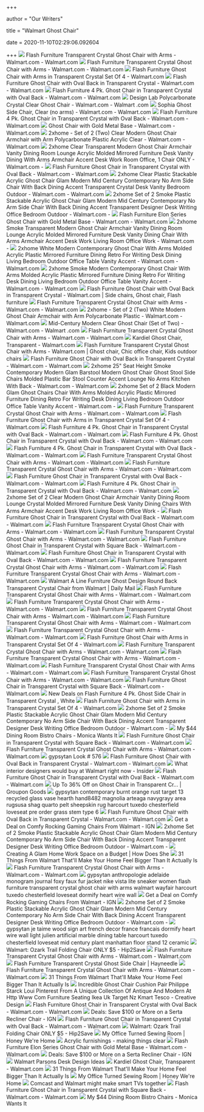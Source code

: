 +++
        
author = "Our Writers"
        
title = "Walmart Ghost Chair"
        
date = 2020-11-10T02:29:06.092604
        
+++
[ ![](https://i5.walmartimages.com/asr/3f2a14ad-cc67-454d-9034-94aeed968e9c_1.699596ecb5bbb469ad16b6b34caf68df.jpeg)](https://i5.walmartimages.com/asr/3f2a14ad-cc67-454d-9034-94aeed968e9c_1.699596ecb5bbb469ad16b6b34caf68df.jpeg) Flash Furniture Transparent Crystal Ghost Chair with Arms - Walmart.com -  Walmart.com
[ ![](https://i5.walmartimages.com/asr/3fd54874-deb7-4d8b-9311-a74d5bf680dd.0ae2bf9ca15b769bdae104f7fc9dff35.jpeg)](https://i5.walmartimages.com/asr/3fd54874-deb7-4d8b-9311-a74d5bf680dd.0ae2bf9ca15b769bdae104f7fc9dff35.jpeg) Flash Furniture Transparent Crystal Ghost Chair with Arms - Walmart.com -  Walmart.com
[ ![](https://i5.walmartimages.com/asr/d3a2c77a-260a-4952-89de-426be6b72dba_1.5124b61592a191952f32e86b1d7b16c3.jpeg?odnWidth=450&odnHeight=450&odnBg=ffffff)](https://i5.walmartimages.com/asr/d3a2c77a-260a-4952-89de-426be6b72dba_1.5124b61592a191952f32e86b1d7b16c3.jpeg?odnWidth=450&odnHeight=450&odnBg=ffffff) Flash Furniture Ghost Chair with Arms in Transparent Crystal Set Of 4 -  Walmart.com
[ ![](https://i5.walmartimages.com/asr/8727aa35-19de-4b23-bce3-42134ff8e065_1.106aba69c8186e2911032a93899a553d.jpeg?odnWidth=612&odnHeight=612&odnBg=ffffff)](https://i5.walmartimages.com/asr/8727aa35-19de-4b23-bce3-42134ff8e065_1.106aba69c8186e2911032a93899a553d.jpeg?odnWidth=612&odnHeight=612&odnBg=ffffff) Flash Furniture Ghost Chair with Oval Back in Transparent Crystal - Walmart.com  - Walmart.com
[ ![](https://i5.walmartimages.com/asr/acc83eb7-65d0-4d85-9408-b37e4703cf09.28e55d989a4de963355ccdd90826607f.jpeg?odnWidth=612&odnHeight=612&odnBg=ffffff)](https://i5.walmartimages.com/asr/acc83eb7-65d0-4d85-9408-b37e4703cf09.28e55d989a4de963355ccdd90826607f.jpeg?odnWidth=612&odnHeight=612&odnBg=ffffff) Flash Furniture 4 Pk. Ghost Chair in Transparent Crystal with Oval Back -  Walmart.com - Walmart.com
[ ![](https://i5.walmartimages.com/asr/a4bcbb2c-02a2-4937-85ce-09bb7303bd0d_1.4c0408bfda3c68de0f031237d3542ce1.jpeg?odnWidth=612&odnHeight=612&odnBg=ffffff)](https://i5.walmartimages.com/asr/a4bcbb2c-02a2-4937-85ce-09bb7303bd0d_1.4c0408bfda3c68de0f031237d3542ce1.jpeg?odnWidth=612&odnHeight=612&odnBg=ffffff) Design Lab Polycarbonate Crystal Clear Ghost Chair - Walmart.com - Walmart .com
[ ![](https://i5.walmartimages.com/asr/25b90fe9-e100-4489-9fc2-5317b8d41cd2_1.242624d104af98a1d0472baa0ec7b9ad.jpeg?odnWidth=612&odnHeight=612&odnBg=ffffff)](https://i5.walmartimages.com/asr/25b90fe9-e100-4489-9fc2-5317b8d41cd2_1.242624d104af98a1d0472baa0ec7b9ad.jpeg?odnWidth=612&odnHeight=612&odnBg=ffffff) Sophia Ghost Side Chair, Clear (no arms) - Walmart.com - Walmart.com
[ ![](https://i5-richmedia.walmartimages.com/asr-rm/95ca549e-f9f6-4924-994b-0bd087dfa7bc_360_cora_4.jpg)](https://i5-richmedia.walmartimages.com/asr-rm/95ca549e-f9f6-4924-994b-0bd087dfa7bc_360_cora_4.jpg) Flash Furniture 4 Pk. Ghost Chair in Transparent Crystal with Oval Back -  Walmart.com - Walmart.com
[ ![](https://i5.walmartimages.com/asr/9daa3dfb-cdc1-4d10-94b3-03400b8637bf_1.565172662bf9cedd8a2d3ce71afa8a2a.jpeg?odnWidth=612&odnHeight=612&odnBg=ffffff)](https://i5.walmartimages.com/asr/9daa3dfb-cdc1-4d10-94b3-03400b8637bf_1.565172662bf9cedd8a2d3ce71afa8a2a.jpeg?odnWidth=612&odnHeight=612&odnBg=ffffff) Ghost Chair with Gold Metal Base - Walmart.com - Walmart.com
[ ![](https://i5.walmartimages.com/asr/963902f9-dbed-4f11-8bf3-cdff6ead6a8e_1.18b357fc53edcc226b89ad18098eab0c.jpeg)](https://i5.walmartimages.com/asr/963902f9-dbed-4f11-8bf3-cdff6ead6a8e_1.18b357fc53edcc226b89ad18098eab0c.jpeg) 2xhome - Set of 2 (Two) Clear Modern Ghost Chair Armchair with Arm  Polycarbonate Plastic Acrylic Clear - Walmart.com - Walmart.com
[ ![](https://i5.walmartimages.com/asr/acabc496-d2f0-4e78-87d5-fc226b97a736_1.193e887dc8371d4df4b532c1fca58cb7.jpeg?odnWidth=612&odnHeight=612&odnBg=ffffff)](https://i5.walmartimages.com/asr/acabc496-d2f0-4e78-87d5-fc226b97a736_1.193e887dc8371d4df4b532c1fca58cb7.jpeg?odnWidth=612&odnHeight=612&odnBg=ffffff) 2xhome Clear Transparent Modern Ghost Chair Armchair Vanity Dining Room  Lounge Acrylic Molded Mirrored Furniture Desk Vanity Dining With Arms  Armchair Accent Desk Work Room Office, 1 Chair ONLY - Walmart.com -
[ ![](https://i5.walmartimages.com/asr/e7604921-ce9f-4afd-bf8f-8712a1046e8d_1.3308c4b52f368df0b180100a55e024cf.jpeg)](https://i5.walmartimages.com/asr/e7604921-ce9f-4afd-bf8f-8712a1046e8d_1.3308c4b52f368df0b180100a55e024cf.jpeg) Flash Furniture Ghost Chair in Transparent Crystal with Oval Back - Walmart.com  - Walmart.com
[ ![](https://i5.walmartimages.com/asr/fd4d1b5e-1fe2-43ce-8eb0-9ed2f956d1c3_1.793c7eb3e98561f693c56e054846ef5e.jpeg?odnWidth=612&odnHeight=612&odnBg=ffffff)](https://i5.walmartimages.com/asr/fd4d1b5e-1fe2-43ce-8eb0-9ed2f956d1c3_1.793c7eb3e98561f693c56e054846ef5e.jpeg?odnWidth=612&odnHeight=612&odnBg=ffffff) 2xhome Clear Plastic Stackable Acrylic Ghost Chair Glam Modern Mid Century  Contemporary No Arm Side Chair With Back Dining Accent Transparent Crystal  Desk Vanity Bedroom Outdoor - Walmart.com - Walmart.com
[ ![](https://i5.walmartimages.com/asr/87370c7a-924a-4ce1-af98-efa0ded21c80.f2d85c5959510de120808bb6a247eb2a.png?odnWidth=612&odnHeight=612&odnBg=ffffff)](https://i5.walmartimages.com/asr/87370c7a-924a-4ce1-af98-efa0ded21c80.f2d85c5959510de120808bb6a247eb2a.png?odnWidth=612&odnHeight=612&odnBg=ffffff) 2xhome Set of 2 Smoke Plastic Stackable Acrylic Ghost Chair Glam Modern Mid  Century Contemporary No Arm Side Chair With Back Dining Accent Transparent  Designer Desk Writing Office Bedroom Outdoor - Walmart.com -
[ ![](https://i5.walmartimages.com/asr/bb49648b-2643-4f1a-a580-ec285351e57e.65e15adf76e62d2c98afd1740b8b1f8a.jpeg)](https://i5.walmartimages.com/asr/bb49648b-2643-4f1a-a580-ec285351e57e.65e15adf76e62d2c98afd1740b8b1f8a.jpeg) Flash Furniture Elon Series Ghost Chair with Gold Metal Base - Walmart.com  - Walmart.com
[ ![](https://i5.walmartimages.com/asr/7b239557-d967-4130-84b3-899948456131.3b65dee13b2c30b63d849880a8f05539.png?odnWidth=612&odnHeight=612&odnBg=ffffff)](https://i5.walmartimages.com/asr/7b239557-d967-4130-84b3-899948456131.3b65dee13b2c30b63d849880a8f05539.png?odnWidth=612&odnHeight=612&odnBg=ffffff) 2xhome Smoke Transparent Modern Ghost Chair Armchair Vanity Dining Room  Lounge Acrylic Molded Mirrored Furniture Desk Vanity Dining Chair With Arms  Armchair Accent Desk Work Living Room Office Work - Walmart.com -
[ ![](https://i5.walmartimages.com/asr/906ca537-957f-424c-9b6d-4d4730ba8399_1.42f5270607f4d7093287f9ce4a814a10.jpeg?odnWidth=612&odnHeight=612&odnBg=ffffff)](https://i5.walmartimages.com/asr/906ca537-957f-424c-9b6d-4d4730ba8399_1.42f5270607f4d7093287f9ce4a814a10.jpeg?odnWidth=612&odnHeight=612&odnBg=ffffff) 2xhome White Modern Contemporary Ghost Chair With Arms Molded Acrylic  Plastic Mirrored Furniture Dining Retro For Writing Desk Dining Living  Bedroom Outdoor Office Table Vanity Accent - Walmart.com - Walmart.com
[ ![](https://i5.walmartimages.com/asr/d5344237-4d81-4f6f-8289-1a09ee1b7ef0_1.eabbfc798178cfa9ba748cc46e1856ad.jpeg?odnWidth=612&odnHeight=612&odnBg=ffffff)](https://i5.walmartimages.com/asr/d5344237-4d81-4f6f-8289-1a09ee1b7ef0_1.eabbfc798178cfa9ba748cc46e1856ad.jpeg?odnWidth=612&odnHeight=612&odnBg=ffffff) 2xhome Smoke Modern Contemporary Ghost Chair With Arms Molded Acrylic  Plastic Mirrored Furniture Dining Retro For Writing Desk Dining Living  Bedroom Outdoor Office Table Vanity Accent - Walmart.com - Walmart.com
[ ![](https://i.pinimg.com/originals/8c/9d/94/8c9d9415c2749bb6692e020e7b1867db.jpg)](https://i.pinimg.com/originals/8c/9d/94/8c9d9415c2749bb6692e020e7b1867db.jpg) Flash Furniture Ghost Chair with Oval Back in Transparent Crystal - Walmart.com  | Side chairs, Ghost chair, Flash furniture
[ ![](https://i5.walmartimages.com/asr/f5afe844-3b3e-44fd-b1a5-357a8608cc56_1.52d0502b31822c47f035b8759732f619.jpeg)](https://i5.walmartimages.com/asr/f5afe844-3b3e-44fd-b1a5-357a8608cc56_1.52d0502b31822c47f035b8759732f619.jpeg) Flash Furniture Transparent Crystal Ghost Chair with Arms - Walmart.com -  Walmart.com
[ ![](https://i5.walmartimages.com/asr/36cb1a7f-b952-41b7-b082-f414d42e7157_1.df762cf5e3ed30f0339d25a1727e51c2.jpeg?odnWidth=612&odnHeight=612&odnBg=ffffff)](https://i5.walmartimages.com/asr/36cb1a7f-b952-41b7-b082-f414d42e7157_1.df762cf5e3ed30f0339d25a1727e51c2.jpeg?odnWidth=612&odnHeight=612&odnBg=ffffff) 2xhome - Set of 2 (Two) White Modern Ghost Chair Armchair with Arm  Polycarbonate Plastic - Walmart.com - Walmart.com
[ ![](https://i5.walmartimages.com/asr/06547fbb-1132-41e4-90d4-020552e3317c_1.e490f00886b8395a27681471468970b2.jpeg?odnWidth=612&odnHeight=612&odnBg=ffffff)](https://i5.walmartimages.com/asr/06547fbb-1132-41e4-90d4-020552e3317c_1.e490f00886b8395a27681471468970b2.jpeg?odnWidth=612&odnHeight=612&odnBg=ffffff) Mid-Century Modern Clear Ghost Chair (Set of Two) - Walmart.com - Walmart .com
[ ![](https://i5.walmartimages.com/asr/d700fa1f-dcff-4775-83d6-07a54563a474_1.8b803ddcfe44d3475c2af15c0e5f833c.jpeg)](https://i5.walmartimages.com/asr/d700fa1f-dcff-4775-83d6-07a54563a474_1.8b803ddcfe44d3475c2af15c0e5f833c.jpeg) Flash Furniture Transparent Crystal Ghost Chair with Arms - Walmart.com -  Walmart.com
[ ![](https://i5.walmartimages.com/asr/6245abdc-5b5d-4bf9-b569-7feb168aad01_1.6c722337b6825e930e347b3afd4b3cf2.jpeg?odnWidth=450&odnHeight=450&odnBg=ffffff)](https://i5.walmartimages.com/asr/6245abdc-5b5d-4bf9-b569-7feb168aad01_1.6c722337b6825e930e347b3afd4b3cf2.jpeg?odnWidth=450&odnHeight=450&odnBg=ffffff) Kardiel Ghost Chair, Transparent - Walmart.com
[ ![](https://i.pinimg.com/originals/99/40/e6/9940e64bcda06d04078c7f8815a817a1.jpg)](https://i.pinimg.com/originals/99/40/e6/9940e64bcda06d04078c7f8815a817a1.jpg) Flash Furniture Transparent Crystal Ghost Chair with Arms - Walmart.com | Ghost  chair, Chic office chair, Kids outdoor chairs
[ ![](https://i5.walmartimages.com/asr/e0bd689a-7182-4fcf-bc09-15b9a19bf00b_1.90371904e9b669a41a325c1640952f79.jpeg)](https://i5.walmartimages.com/asr/e0bd689a-7182-4fcf-bc09-15b9a19bf00b_1.90371904e9b669a41a325c1640952f79.jpeg) Flash Furniture Ghost Chair with Oval Back in Transparent Crystal - Walmart.com  - Walmart.com
[ ![](https://i5.walmartimages.com/asr/ae0dd335-d3f5-4412-bccf-169eff45beac_1.5f365e8172f987d8d7b453f3175b17b0.jpeg?odnWidth=612&odnHeight=612&odnBg=ffffff)](https://i5.walmartimages.com/asr/ae0dd335-d3f5-4412-bccf-169eff45beac_1.5f365e8172f987d8d7b453f3175b17b0.jpeg?odnWidth=612&odnHeight=612&odnBg=ffffff) 2xhome 25" Seat Height Smoke Contemporary Modern Glam Barstool Modern Ghost  Chair Ghost Stool Side Chairs Molded Plastic Bar Stool Counter Accent  Lounge No Arms Kitchen With Back - Walmart.com - Walmart.com
[ ![](https://i5.walmartimages.com/asr/ce559472-983f-4a2f-8398-b45d38fd8e34_1.9197e077498a5821ca7ee2a6e970b705.jpeg?odnWidth=612&odnHeight=612&odnBg=ffffff)](https://i5.walmartimages.com/asr/ce559472-983f-4a2f-8398-b45d38fd8e34_1.9197e077498a5821ca7ee2a6e970b705.jpeg?odnWidth=612&odnHeight=612&odnBg=ffffff) 2xhome Set of 2 Black Modern Glam Ghost Chairs Chair With Arms Molded  Acrylic Plastic Mirrored Furniture Dining Retro For Writing Desk Dining  Living Bedroom Outdoor Office Table Vanity Accent - Walmart.com -
[ ![](https://i5-richmedia.walmartimages.com/asr-rm/d2d31f3e-0407-4e2f-a0ba-f9fdafcc674b_360_cora_7.jpg)](https://i5-richmedia.walmartimages.com/asr-rm/d2d31f3e-0407-4e2f-a0ba-f9fdafcc674b_360_cora_7.jpg) Flash Furniture Transparent Crystal Ghost Chair with Arms - Walmart.com -  Walmart.com
[ ![](https://i5.walmartimages.com/asr/4870ca72-8048-4705-949a-f512b6b1fdcc_1.645c7b64984f5f0fdbf3abfcba8eaffd.jpeg)](https://i5.walmartimages.com/asr/4870ca72-8048-4705-949a-f512b6b1fdcc_1.645c7b64984f5f0fdbf3abfcba8eaffd.jpeg) Flash Furniture Ghost Chair with Arms in Transparent Crystal Set Of 4 -  Walmart.com
[ ![](https://i5-richmedia.walmartimages.com/asr-rm/95ca549e-f9f6-4924-994b-0bd087dfa7bc_360_cora_2.jpg)](https://i5-richmedia.walmartimages.com/asr-rm/95ca549e-f9f6-4924-994b-0bd087dfa7bc_360_cora_2.jpg) Flash Furniture 4 Pk. Ghost Chair in Transparent Crystal with Oval Back -  Walmart.com - Walmart.com
[ ![](https://i5-richmedia.walmartimages.com/asr-rm/95ca549e-f9f6-4924-994b-0bd087dfa7bc_360_cora_9.jpg)](https://i5-richmedia.walmartimages.com/asr-rm/95ca549e-f9f6-4924-994b-0bd087dfa7bc_360_cora_9.jpg) Flash Furniture 4 Pk. Ghost Chair in Transparent Crystal with Oval Back -  Walmart.com - Walmart.com
[ ![](https://i5-richmedia.walmartimages.com/asr-rm/95ca549e-f9f6-4924-994b-0bd087dfa7bc_360_cora_12.jpg)](https://i5-richmedia.walmartimages.com/asr-rm/95ca549e-f9f6-4924-994b-0bd087dfa7bc_360_cora_12.jpg) Flash Furniture 4 Pk. Ghost Chair in Transparent Crystal with Oval Back -  Walmart.com - Walmart.com
[ ![](https://i5-richmedia.walmartimages.com/asr-rm/d2d31f3e-0407-4e2f-a0ba-f9fdafcc674b_360_cora_11.jpg)](https://i5-richmedia.walmartimages.com/asr-rm/d2d31f3e-0407-4e2f-a0ba-f9fdafcc674b_360_cora_11.jpg) Flash Furniture Transparent Crystal Ghost Chair with Arms - Walmart.com -  Walmart.com
[ ![](https://i5.walmartimages.com/dfw/6e29e393-ae5d/k2-_41514515-58ef-4a6c-b6b2-6e9d9fe3bfaf.v1.jpg)](https://i5.walmartimages.com/dfw/6e29e393-ae5d/k2-_41514515-58ef-4a6c-b6b2-6e9d9fe3bfaf.v1.jpg) Flash Furniture Transparent Crystal Ghost Chair with Arms - Walmart.com -  Walmart.com
[ ![](https://i5.walmartimages.com/asr/19f12ca9-03e8-4e2c-850e-eb08f5a48e9a.ced5037ed1336b9f9833dab627dd4905.jpeg)](https://i5.walmartimages.com/asr/19f12ca9-03e8-4e2c-850e-eb08f5a48e9a.ced5037ed1336b9f9833dab627dd4905.jpeg) Flash Furniture Ghost Chair in Transparent Crystal with Oval Back - Walmart.com  - Walmart.com
[ ![](https://i5-richmedia.walmartimages.com/asr-rm/95ca549e-f9f6-4924-994b-0bd087dfa7bc_360_cora_1.jpg)](https://i5-richmedia.walmartimages.com/asr-rm/95ca549e-f9f6-4924-994b-0bd087dfa7bc_360_cora_1.jpg) Flash Furniture 4 Pk. Ghost Chair in Transparent Crystal with Oval Back -  Walmart.com - Walmart.com
[ ![](https://i5.walmartimages.com/asr/18118232-b0ce-4374-ad0b-aa6b6929f25e_1.3da2acf6b9453aa5ed98112e9c515cfe.jpeg?odnWidth=612&odnHeight=612&odnBg=ffffff)](https://i5.walmartimages.com/asr/18118232-b0ce-4374-ad0b-aa6b6929f25e_1.3da2acf6b9453aa5ed98112e9c515cfe.jpeg?odnWidth=612&odnHeight=612&odnBg=ffffff) 2xhome Set of 2 Clear Modern Ghost Chair Armchair Vanity Dining Room Lounge  Crystal Molded Mirrored Furniture Desk Vanity Dining Chairs With Arms  Armchair Accent Desk Work Living Room Office Work -
[ ![](https://i5.walmartimages.com/asr/bc871db5-4436-4c05-9064-f6f4b98cde23.07d2dbf51121adfe660316840e35e12a.jpeg)](https://i5.walmartimages.com/asr/bc871db5-4436-4c05-9064-f6f4b98cde23.07d2dbf51121adfe660316840e35e12a.jpeg) Flash Furniture Ghost Chair in Transparent Crystal with Oval Back - Walmart.com  - Walmart.com
[ ![](https://i5.walmartimages.com/asr/26d0531c-5865-42a5-8ddb-2bf8080a7b55.ec85bf5ea8d35688686138d1af8a9bf2.jpeg)](https://i5.walmartimages.com/asr/26d0531c-5865-42a5-8ddb-2bf8080a7b55.ec85bf5ea8d35688686138d1af8a9bf2.jpeg) Flash Furniture Transparent Crystal Ghost Chair with Arms - Walmart.com -  Walmart.com
[ ![](https://i5.walmartimages.com/dfw/6e29e393-4447/k2-_7e8fd27f-08dc-491f-882f-b68794ecc482.v1.jpg)](https://i5.walmartimages.com/dfw/6e29e393-4447/k2-_7e8fd27f-08dc-491f-882f-b68794ecc482.v1.jpg) Flash Furniture Transparent Crystal Ghost Chair with Arms - Walmart.com -  Walmart.com
[ ![](https://i5.walmartimages.com/asr/3ec9f59b-22c8-40d2-bb67-e39746388768.cc1f19f3a40481207cc018eb648d9355.jpeg)](https://i5.walmartimages.com/asr/3ec9f59b-22c8-40d2-bb67-e39746388768.cc1f19f3a40481207cc018eb648d9355.jpeg) Flash Furniture Ghost Chair in Transparent Crystal with Square Back -  Walmart.com - Walmart.com
[ ![](https://i5.walmartimages.com/asr/39c29fc5-aed3-48f0-959a-2e3a82b0cc56.f81c71fb733d70a71fc57b512356c875.jpeg)](https://i5.walmartimages.com/asr/39c29fc5-aed3-48f0-959a-2e3a82b0cc56.f81c71fb733d70a71fc57b512356c875.jpeg) Flash Furniture Ghost Chair in Transparent Crystal with Oval Back - Walmart.com  - Walmart.com
[ ![](https://i5.walmartimages.com/asr/dedc0b15-dee5-45a1-ab75-4d92d89b8de1_1.f0d6d395ccfcc6cb09112db33bf28363.jpeg)](https://i5.walmartimages.com/asr/dedc0b15-dee5-45a1-ab75-4d92d89b8de1_1.f0d6d395ccfcc6cb09112db33bf28363.jpeg) Flash Furniture Transparent Crystal Ghost Chair with Arms - Walmart.com -  Walmart.com
[ ![](https://i5-richmedia.walmartimages.com/asr-rm/d2d31f3e-0407-4e2f-a0ba-f9fdafcc674b_360_cora_3.jpg)](https://i5-richmedia.walmartimages.com/asr-rm/d2d31f3e-0407-4e2f-a0ba-f9fdafcc674b_360_cora_3.jpg) Flash Furniture Transparent Crystal Ghost Chair with Arms - Walmart.com -  Walmart.com
[ ![](https://i5.walmartimages.com/asr/cdbf849a-bc75-4f0a-afb1-4a7648172abd_1.a336af0cca6f66c6884fb6a34d30873c.jpeg?odnHeight=450&odnWidth=450&odnBg=ffffff)](https://i5.walmartimages.com/asr/cdbf849a-bc75-4f0a-afb1-4a7648172abd_1.a336af0cca6f66c6884fb6a34d30873c.jpeg?odnHeight=450&odnWidth=450&odnBg=ffffff) Walmart A Line Furniture Ghost Design Round Back Transparent Crystal Chair  from Walmart | Daily Mail
[ ![](https://i5-richmedia.walmartimages.com/asr-rm/d2d31f3e-0407-4e2f-a0ba-f9fdafcc674b_360_cora_4.jpg)](https://i5-richmedia.walmartimages.com/asr-rm/d2d31f3e-0407-4e2f-a0ba-f9fdafcc674b_360_cora_4.jpg) Flash Furniture Transparent Crystal Ghost Chair with Arms - Walmart.com -  Walmart.com
[ ![](https://i5-richmedia.walmartimages.com/asr-rm/d2d31f3e-0407-4e2f-a0ba-f9fdafcc674b_360_cora_8.jpg)](https://i5-richmedia.walmartimages.com/asr-rm/d2d31f3e-0407-4e2f-a0ba-f9fdafcc674b_360_cora_8.jpg) Flash Furniture Transparent Crystal Ghost Chair with Arms - Walmart.com -  Walmart.com
[ ![](https://i5-richmedia.walmartimages.com/asr-rm/d2d31f3e-0407-4e2f-a0ba-f9fdafcc674b_360_cora_10.jpg)](https://i5-richmedia.walmartimages.com/asr-rm/d2d31f3e-0407-4e2f-a0ba-f9fdafcc674b_360_cora_10.jpg) Flash Furniture Transparent Crystal Ghost Chair with Arms - Walmart.com -  Walmart.com
[ ![](https://i5.walmartimages.com/asr/56d0aa7a-20f3-4157-bd22-f8a6d45f11a3.2c1378dada07913ec1c020e8d297cd8f.jpeg)](https://i5.walmartimages.com/asr/56d0aa7a-20f3-4157-bd22-f8a6d45f11a3.2c1378dada07913ec1c020e8d297cd8f.jpeg) Flash Furniture Transparent Crystal Ghost Chair with Arms - Walmart.com -  Walmart.com
[ ![](https://i5-richmedia.walmartimages.com/asr-rm/d2d31f3e-0407-4e2f-a0ba-f9fdafcc674b_360_cora_2.jpg)](https://i5-richmedia.walmartimages.com/asr-rm/d2d31f3e-0407-4e2f-a0ba-f9fdafcc674b_360_cora_2.jpg) Flash Furniture Transparent Crystal Ghost Chair with Arms - Walmart.com -  Walmart.com
[ ![](https://i5.walmartimages.com/asr/d3a2c77a-260a-4952-89de-426be6b72dba_1.5124b61592a191952f32e86b1d7b16c3.jpeg)](https://i5.walmartimages.com/asr/d3a2c77a-260a-4952-89de-426be6b72dba_1.5124b61592a191952f32e86b1d7b16c3.jpeg) Flash Furniture Ghost Chair with Arms in Transparent Crystal Set Of 4 -  Walmart.com
[ ![](https://i5-richmedia.walmartimages.com/asr-rm/d2d31f3e-0407-4e2f-a0ba-f9fdafcc674b_360_cora_5.jpg)](https://i5-richmedia.walmartimages.com/asr-rm/d2d31f3e-0407-4e2f-a0ba-f9fdafcc674b_360_cora_5.jpg) Flash Furniture Transparent Crystal Ghost Chair with Arms - Walmart.com -  Walmart.com
[ ![](https://i5-richmedia.walmartimages.com/asr-rm/d2d31f3e-0407-4e2f-a0ba-f9fdafcc674b_360_cora_9.jpg)](https://i5-richmedia.walmartimages.com/asr-rm/d2d31f3e-0407-4e2f-a0ba-f9fdafcc674b_360_cora_9.jpg) Flash Furniture Transparent Crystal Ghost Chair with Arms - Walmart.com -  Walmart.com
[ ![](https://i5-richmedia.walmartimages.com/asr-rm/d2d31f3e-0407-4e2f-a0ba-f9fdafcc674b_360_cora_1.jpg)](https://i5-richmedia.walmartimages.com/asr-rm/d2d31f3e-0407-4e2f-a0ba-f9fdafcc674b_360_cora_1.jpg) Flash Furniture Transparent Crystal Ghost Chair with Arms - Walmart.com -  Walmart.com
[ ![](https://i5.walmartimages.com/asr/a0dec96b-ff43-441c-b75e-46fc26de1dd2.52281cd695036a34e48b209e5dff6c3d.jpeg)](https://i5.walmartimages.com/asr/a0dec96b-ff43-441c-b75e-46fc26de1dd2.52281cd695036a34e48b209e5dff6c3d.jpeg) Flash Furniture Transparent Crystal Ghost Chair with Arms - Walmart.com -  Walmart.com
[ ![](https://i5.walmartimages.com/asr/87708b43-9e94-4e90-8e40-ad0d4dbe3f6c.5d8c54882af3740d54e3ff416cb92591.jpeg)](https://i5.walmartimages.com/asr/87708b43-9e94-4e90-8e40-ad0d4dbe3f6c.5d8c54882af3740d54e3ff416cb92591.jpeg) Flash Furniture Ghost Chair in Transparent Crystal with Square Back -  Walmart.com - Walmart.com
[ ![](https://images.prod.meredith.com/product/965ce84f3fc036abab6dfacb1c7e9d59/1583294489581/m/flash-furniture-4-pk-ghost-chair-in-transparent-crystal-with-square-back)](https://images.prod.meredith.com/product/965ce84f3fc036abab6dfacb1c7e9d59/1583294489581/m/flash-furniture-4-pk-ghost-chair-in-transparent-crystal-with-square-back) New Deals on Flash Furniture 4 Pk. Ghost Side Chair in Transparent Crystal  , White
[ ![](https://i5.walmartimages.com/asr/fd53a447-00bc-4c1f-99d9-3f21dfd5faa7_1.4bc0233c6343dd0f6e63425a0cde21cb.jpeg)](https://i5.walmartimages.com/asr/fd53a447-00bc-4c1f-99d9-3f21dfd5faa7_1.4bc0233c6343dd0f6e63425a0cde21cb.jpeg) Flash Furniture Ghost Chair with Arms in Transparent Crystal Set Of 4 -  Walmart.com
[ ![](https://i5.walmartimages.com/asr/d719ce23-8ffd-4f38-8328-106375d72bc6.4d20e4828aa49eab79853180357d4062.png)](https://i5.walmartimages.com/asr/d719ce23-8ffd-4f38-8328-106375d72bc6.4d20e4828aa49eab79853180357d4062.png) 2xhome Set of 2 Smoke Plastic Stackable Acrylic Ghost Chair Glam Modern Mid  Century Contemporary No Arm Side Chair With Back Dining Accent Transparent  Designer Desk Writing Office Bedroom Outdoor - Walmart.com -
[ ![](https://3.bp.blogspot.com/-U6pgeU7CaQU/WrLAaM8eQuI/AAAAAAAA0rY/fXNX0cJ6jvEEjvkB0lpSveUq2bwwlLUFQCEwYBhgL/s1600/Bistro-Black-White-Dining-Chairs-BHG-Walmart-1.jpg)](https://3.bp.blogspot.com/-U6pgeU7CaQU/WrLAaM8eQuI/AAAAAAAA0rY/fXNX0cJ6jvEEjvkB0lpSveUq2bwwlLUFQCEwYBhgL/s1600/Bistro-Black-White-Dining-Chairs-BHG-Walmart-1.jpg) My $44 Dining Room Bistro Chairs - Monica Wants It
[ ![](https://i5.walmartimages.com/asr/dabcfdb4-6e41-4e02-aac8-70e061957b19.1eded06ec0928c6152756065dd9d4a4d.jpeg)](https://i5.walmartimages.com/asr/dabcfdb4-6e41-4e02-aac8-70e061957b19.1eded06ec0928c6152756065dd9d4a4d.jpeg) Flash Furniture Ghost Chair in Transparent Crystal with Square Back -  Walmart.com - Walmart.com
[ ![](https://i5.walmartimages.com/asr/82476925-fc2e-496b-bdb9-292231891352.027ce6b41596e4fed8908bc3e4b87e8a.jpeg)](https://i5.walmartimages.com/asr/82476925-fc2e-496b-bdb9-292231891352.027ce6b41596e4fed8908bc3e4b87e8a.jpeg) Flash Furniture Transparent Crystal Ghost Chair with Arms - Walmart.com -  Walmart.com
[ ![](https://www.stylinity.com/p/gypsytan-dormify-heart-wire-wall-light-wayfair-allmodern-hillingdon-armchair-anthropologie-gleaming-primrose-mirror-etsy-pre-order-grass-stem-type-6-large-dried-plant-pampas-decor-bouquet-boho-bohemian-wedding-flower-rugsusa-shag-quarto-pelt-sheepskin-natural-rug-potterybarn-mongolian-faux-fur-stool-flash-furniture-transparent-crystal-ghost-chair-arms-walmart-target-13-recycled-glass-vase-hearth-hand8482-with-magnolia-p62250.jpg?width=500)](https://www.stylinity.com/p/gypsytan-dormify-heart-wire-wall-light-wayfair-allmodern-hillingdon-armchair-anthropologie-gleaming-primrose-mirror-etsy-pre-order-grass-stem-type-6-large-dried-plant-pampas-decor-bouquet-boho-bohemian-wedding-flower-rugsusa-shag-quarto-pelt-sheepskin-natural-rug-potterybarn-mongolian-faux-fur-stool-flash-furniture-transparent-crystal-ghost-chair-arms-walmart-target-13-recycled-glass-vase-hearth-hand8482-with-magnolia-p62250.jpg?width=500) gypsytan Look # 576
[ ![](https://i5.walmartimages.com/dfw/6e29e393-5511/k2-_39590655-4c70-42cd-869e-aebec45f290b.v1.jpg)](https://i5.walmartimages.com/dfw/6e29e393-5511/k2-_39590655-4c70-42cd-869e-aebec45f290b.v1.jpg) Flash Furniture Ghost Chair with Oval Back in Transparent Crystal - Walmart.com  - Walmart.com
[ ![](https://i.insider.com/5d7fbb0d6f24eb4905627bd5?width=750&format=jpeg&auto=webp)](https://i.insider.com/5d7fbb0d6f24eb4905627bd5?width=750&format=jpeg&auto=webp) What interior designers would buy at Walmart right now - Insider
[ ![](https://i5.walmartimages.com/dfw/6e29e393-4698/k2-_8c2b95bf-1217-46d2-8de2-ee6d28c1df3f.v1.jpg)](https://i5.walmartimages.com/dfw/6e29e393-4698/k2-_8c2b95bf-1217-46d2-8de2-ee6d28c1df3f.v1.jpg) Flash Furniture Ghost Chair in Transparent Crystal with Oval Back - Walmart.com  - Walmart.com
[ ![](https://img.grouponcdn.com/stores/2LWSaJoQoHmCcVJeDnbW4ks5RCh7/storesoi4085191-1000x600/v1/c700x420.jpg)](https://img.grouponcdn.com/stores/2LWSaJoQoHmCcVJeDnbW4ks5RCh7/storesoi4085191-1000x600/v1/c700x420.jpg) Up To 36% Off on Ghost Chair in Transparent Cr... | Groupon Goods
[ ![](https://www.stylinity.com/p/gypsytan-contemporary-burnt-orange-rust-target-13-recycled-glass-vase-hearth-hand8482-magnolia-arteaga-navygrayy-area-rugsusa-shag-quarto-pelt-sheepskin-rug-harcourt-tuxedo-chesterfield-loveseat-pre-order-grass-stem-type-6-natural-large-dried-plant-pampas-bouquet-boho-bohemian-wedding-flower-kaufman-reversible-sectional-geometric-mid-century-downloadable-print-printable-modern-abstract-painting-minimal-scandinavian-terracotta-color-poster-flash-furniture-transparent-crystal-ghost-chair-with-arms-walmart-dormify-heart-wire-wall-light-anthropologie-gleaming-primrose-mirror-bessemer-marble-dining-table-wayfair-allmodern-hillingdon-armchair-etsy-je-taime-wood-sign-art-french-decor-france-francais-p62777.jpg?width=380)](https://www.stylinity.com/p/gypsytan-contemporary-burnt-orange-rust-target-13-recycled-glass-vase-hearth-hand8482-magnolia-arteaga-navygrayy-area-rugsusa-shag-quarto-pelt-sheepskin-rug-harcourt-tuxedo-chesterfield-loveseat-pre-order-grass-stem-type-6-natural-large-dried-plant-pampas-bouquet-boho-bohemian-wedding-flower-kaufman-reversible-sectional-geometric-mid-century-downloadable-print-printable-modern-abstract-painting-minimal-scandinavian-terracotta-color-poster-flash-furniture-transparent-crystal-ghost-chair-with-arms-walmart-dormify-heart-wire-wall-light-anthropologie-gleaming-primrose-mirror-bessemer-marble-dining-table-wayfair-allmodern-hillingdon-armchair-etsy-je-taime-wood-sign-art-french-decor-france-francais-p62777.jpg?width=380) gypsytan contemporary burnt orange rust target 13 recycled glass vase  hearth hand8482 magnolia arteaga navygrayy area rugsusa shag quarto pelt  sheepskin rug harcourt tuxedo chesterfield loveseat pre order grass stem  type 6
[ ![](https://i5.walmartimages.com/dfw/6e29e393-39fa/k2-_fdb52067-da12-4f89-95e6-8efe9fd0bb89.v1.jpg)](https://i5.walmartimages.com/dfw/6e29e393-39fa/k2-_fdb52067-da12-4f89-95e6-8efe9fd0bb89.v1.jpg) Flash Furniture Ghost Chair with Oval Back in Transparent Crystal - Walmart.com  - Walmart.com
[ ![](https://assets1.ignimgs.com/2019/09/22/gaming-rocking-chair-3-1569174640673.jpg)](https://assets1.ignimgs.com/2019/09/22/gaming-rocking-chair-3-1569174640673.jpg) Get a Deal on Comfy Rocking Gaming Chairs From Walmart - IGN
[ ![](https://i5.walmartimages.com/asr/c0d9fe73-c3d9-4cff-ba15-b1bce3338687.2e883049914c8872841e4d0b68c04998.png)](https://i5.walmartimages.com/asr/c0d9fe73-c3d9-4cff-ba15-b1bce3338687.2e883049914c8872841e4d0b68c04998.png) 2xhome Set of 2 Smoke Plastic Stackable Acrylic Ghost Chair Glam Modern Mid  Century Contemporary No Arm Side Chair With Back Dining Accent Transparent  Designer Desk Writing Office Bedroom Outdoor - Walmart.com -
[ ![](https://howdoesshe.com/wp-content/uploads/2019/01/walmart9hds.jpg)](https://howdoesshe.com/wp-content/uploads/2019/01/walmart9hds.jpg) Creating A Glam Home Work Space on a Budget | How Does She
[ ![](https://img.buzzfeed.com/buzzfeed-static/static/2019-12/19/17/asset/edf408f8adfa/sub-buzz-1126-1576776655-13.jpg)](https://img.buzzfeed.com/buzzfeed-static/static/2019-12/19/17/asset/edf408f8adfa/sub-buzz-1126-1576776655-13.jpg) 31 Things From Walmart That'll Make Your Home Feel Bigger Than It Actually  Is
[ ![](https://i5.walmartimages.com/dfw/6e29e393-1f14/k2-_d1de9fbf-fa3c-45ee-ada8-b494e968c509.v1.jpg)](https://i5.walmartimages.com/dfw/6e29e393-1f14/k2-_d1de9fbf-fa3c-45ee-ada8-b494e968c509.v1.jpg) Flash Furniture Transparent Crystal Ghost Chair with Arms - Walmart.com -  Walmart.com
[ ![](https://www.stylinity.com/p/gypsytan-anthropologie-adelaide-monogram-journal-foxy-faux-fur-jacket-nike-vista-lite-sneaker-women-flash-furniture-transparent-crystal-ghost-chair-with-arms-walmart-wayfair-harcourt-tuxedo-chesterfield-loveseat-dormify-heart-wire-wall-light-sloggi-zero-feel-sports-bra-nordstrom-alo-high-waist-moto-leggings-p61820.jpg?width=380)](https://www.stylinity.com/p/gypsytan-anthropologie-adelaide-monogram-journal-foxy-faux-fur-jacket-nike-vista-lite-sneaker-women-flash-furniture-transparent-crystal-ghost-chair-with-arms-walmart-wayfair-harcourt-tuxedo-chesterfield-loveseat-dormify-heart-wire-wall-light-sloggi-zero-feel-sports-bra-nordstrom-alo-high-waist-moto-leggings-p61820.jpg?width=380) gypsytan anthropologie adelaide monogram journal foxy faux fur jacket nike  vista lite sneaker women flash furniture transparent crystal ghost chair  with arms walmart wayfair harcourt tuxedo chesterfield loveseat dormify  heart wire wall
[ ![](https://oyster.ignimgs.com/wordpress/stg.ign.com/2019/09/gaming-rocking-chair-1-720x720.jpeg)](https://oyster.ignimgs.com/wordpress/stg.ign.com/2019/09/gaming-rocking-chair-1-720x720.jpeg) Get a Deal on Comfy Rocking Gaming Chairs From Walmart - IGN
[ ![](https://i5.walmartimages.com/asr/fb754932-5af1-45ca-bc43-9c465a453d3c.af575e77cb7e2d8ea0a65681f111b80b.png)](https://i5.walmartimages.com/asr/fb754932-5af1-45ca-bc43-9c465a453d3c.af575e77cb7e2d8ea0a65681f111b80b.png) 2xhome Set of 2 Smoke Plastic Stackable Acrylic Ghost Chair Glam Modern Mid  Century Contemporary No Arm Side Chair With Back Dining Accent Transparent  Designer Desk Writing Office Bedroom Outdoor - Walmart.com -
[ ![](https://www.stylinity.com/P/gypsytan-je-taime-wood-sign-art-french-decor-france-francais-dormify-heart-wire-wall-light-julien-artificial-marble-dining-table-harcourt-tuxedo-chesterfield-loveseat-mid-century-plant-manhattan-floor-stand-12-ceramic-wayfair-bullins-handmade-beigewhite-area-rug-flash-furniture-transparent-crystal-ghost-chair-with-arms-walmart-etsy-blush-gold-pot-indoor-outdoor-modern-lightweight-hand-painted-planters-large-planter-minimalist-shape-p62625.jpg?width=1024)](https://www.stylinity.com/P/gypsytan-je-taime-wood-sign-art-french-decor-france-francais-dormify-heart-wire-wall-light-julien-artificial-marble-dining-table-harcourt-tuxedo-chesterfield-loveseat-mid-century-plant-manhattan-floor-stand-12-ceramic-wayfair-bullins-handmade-beigewhite-area-rug-flash-furniture-transparent-crystal-ghost-chair-with-arms-walmart-etsy-blush-gold-pot-indoor-outdoor-modern-lightweight-hand-painted-planters-large-planter-minimalist-shape-p62625.jpg?width=1024) gypsytan je taime wood sign art french decor france francais dormify heart  wire wall light julien artificial marble dining table harcourt tuxedo  chesterfield loveseat mid century plant manhattan floor stand 12 ceramic
[ ![](https://hip2save.com/wp-content/uploads/2016/05/ozark-chair.jpg?w=700&resize=700%2C368&strip=all)](https://hip2save.com/wp-content/uploads/2016/05/ozark-chair.jpg?w=700&resize=700%2C368&strip=all) Walmart: Ozark Trail Folding Chair ONLY $5 - Hip2Save
[ ![](https://i5-richmedia.walmartimages.com/asr-rm/d2d31f3e-0407-4e2f-a0ba-f9fdafcc674b_360_cora_12.jpg)](https://i5-richmedia.walmartimages.com/asr-rm/d2d31f3e-0407-4e2f-a0ba-f9fdafcc674b_360_cora_12.jpg) Flash Furniture Transparent Crystal Ghost Chair with Arms - Walmart.com -  Walmart.com
[ ![](https://content.haycdn.com/mgen/inuse:FLSH965.jpg?is=654,654,0xffffff)](https://content.haycdn.com/mgen/inuse:FLSH965.jpg?is=654,654,0xffffff) Flash Furniture Transparent Crystal Ghost Side Chair | Hayneedle
[ ![](https://i5-richmedia.walmartimages.com/asr-rm/d2d31f3e-0407-4e2f-a0ba-f9fdafcc674b_360_cora_6.jpg)](https://i5-richmedia.walmartimages.com/asr-rm/d2d31f3e-0407-4e2f-a0ba-f9fdafcc674b_360_cora_6.jpg) Flash Furniture Transparent Crystal Ghost Chair with Arms - Walmart.com -  Walmart.com
[ ![](https://img.buzzfeed.com/buzzfeed-static/static/2019-12/17/22/asset/97bd170a1e02/sub-buzz-1713-1576620218-17.jpg?crop=1024:1500;236,0&downsize=900:*&output-format=auto&output-quality=auto)](https://img.buzzfeed.com/buzzfeed-static/static/2019-12/17/22/asset/97bd170a1e02/sub-buzz-1713-1576620218-17.jpg?crop=1024:1500;236,0&downsize=900:*&output-format=auto&output-quality=auto) 31 Things From Walmart That'll Make Your Home Feel Bigger Than It Actually  Is
[ ![](http://viralstyle.info/image/ghost-chair-cushions/ghost-chair-cushion-97-dining-room-at-walmart-image-of-living-office-ikea-cheap-pad-amazon-uk-target-nz-philippe-starck-kmart-tesco.jpg)](http://viralstyle.info/image/ghost-chair-cushions/ghost-chair-cushion-97-dining-room-at-walmart-image-of-living-office-ikea-cheap-pad-amazon-uk-target-nz-philippe-starck-kmart-tesco.jpg) Incredible Ghost Chair Cushion Pair Philippe Starck Loui Pinterest From A  Unique Collection Of Antique And Modern At Http Www Com Furniture Seating  Ikea Uk Target Nz Kmart Tesco - Creative Design
[ ![](https://i5.walmartimages.com/asr/c5186be1-ec1e-4191-9c12-70f69ec64970_1.d6bbddd2697dc1be6a57248b7b1069dd.jpeg)](https://i5.walmartimages.com/asr/c5186be1-ec1e-4191-9c12-70f69ec64970_1.d6bbddd2697dc1be6a57248b7b1069dd.jpeg) Flash Furniture Ghost Chair in Transparent Crystal with Oval Back - Walmart.com  - Walmart.com
[ ![](https://oyster.ignimgs.com/wordpress/stg.ign.com/2019/10/serta-push-button-power-recliner-720x720.jpeg)](https://oyster.ignimgs.com/wordpress/stg.ign.com/2019/10/serta-push-button-power-recliner-720x720.jpeg) Deals: Save $100 or More on a Serta Recliner Chair - IGN
[ ![](https://i5.walmartimages.com/dfw/6e29e393-7608/k2-_083ce939-f0ab-4374-a656-0d4207221acb.v1.jpg)](https://i5.walmartimages.com/dfw/6e29e393-7608/k2-_083ce939-f0ab-4374-a656-0d4207221acb.v1.jpg) Flash Furniture Ghost Chair in Transparent Crystal with Oval Back - Walmart.com  - Walmart.com
[ ![](https://hip2save.com/wp-content/uploads/2016/05/screen-shot-2016-05-29-at-11-44-41-am.png?resize=482%2C253&strip=all)](https://hip2save.com/wp-content/uploads/2016/05/screen-shot-2016-05-29-at-11-44-41-am.png?resize=482%2C253&strip=all) Walmart: Ozark Trail Folding Chair ONLY $5 - Hip2Save
[ ![](http://3.bp.blogspot.com/-kpFfcMul5as/T7BcRd5CvxI/AAAAAAAANAg/iUFn7RijukU/s1600/HWH+Office.04.jpg)](http://3.bp.blogspot.com/-kpFfcMul5as/T7BcRd5CvxI/AAAAAAAANAg/iUFn7RijukU/s1600/HWH+Office.04.jpg) My Office Turned Sewing Room | Honey We're Home
[ ![](https://s.hdnux.com/photos/16/72/40/3909668/4/1200x0.jpg)](https://s.hdnux.com/photos/16/72/40/3909668/4/1200x0.jpg) Acrylic furnishings - making things clear
[ ![](https://i5.walmartimages.com/asr/8dc66927-d3ba-4567-83f0-836ced6e9130.d477be881577236ee5c15d5b10cd76e9.jpeg)](https://i5.walmartimages.com/asr/8dc66927-d3ba-4567-83f0-836ced6e9130.d477be881577236ee5c15d5b10cd76e9.jpeg) Flash Furniture Elon Series Ghost Chair with Gold Metal Base - Walmart.com  - Walmart.com
[ ![](https://oyster.ignimgs.com/wordpress/stg.ign.com/2019/10/walnew-recliner-chair-power-lift-720x720.jpeg)](https://oyster.ignimgs.com/wordpress/stg.ign.com/2019/10/walnew-recliner-chair-power-lift-720x720.jpeg) Deals: Save $100 or More on a Serta Recliner Chair - IGN
[ ![](https://cdn.decorpad.com/photos/2016/01/08/benjamin-moore-smoke-west-elm-parsons-desk-capiz-chandelier-aeron-chair.jpg)](https://cdn.decorpad.com/photos/2016/01/08/benjamin-moore-smoke-west-elm-parsons-desk-capiz-chandelier-aeron-chair.jpg) Walmart Parsons Desk Design Ideas
[ ![](https://i5.walmartimages.com/asr/f23078d1-a8b1-49fa-bafe-a213c57a48ee_1.ec487b3f55b485bd300d969828e9a92d.jpeg)](https://i5.walmartimages.com/asr/f23078d1-a8b1-49fa-bafe-a213c57a48ee_1.ec487b3f55b485bd300d969828e9a92d.jpeg) Kardiel Ghost Chair, Transparent - Walmart.com
[ ![](https://img.buzzfeed.com/buzzfeed-static/static/2019-12/18/20/asset/1b839fafa322/sub-buzz-324-1576700889-1.jpg)](https://img.buzzfeed.com/buzzfeed-static/static/2019-12/18/20/asset/1b839fafa322/sub-buzz-324-1576700889-1.jpg) 31 Things From Walmart That'll Make Your Home Feel Bigger Than It Actually  Is
[ ![](http://3.bp.blogspot.com/-G5cSW1YU6oI/T7BcPzp-mnI/AAAAAAAANAQ/danohkBE1nE/s1600/HWH+Office.02.jpg)](http://3.bp.blogspot.com/-G5cSW1YU6oI/T7BcPzp-mnI/AAAAAAAANAQ/danohkBE1nE/s1600/HWH+Office.02.jpg) My Office Turned Sewing Room | Honey We're Home
[ ![](https://s.yimg.com/os/creatr-uploaded-images/2020-11/a2ad8ce0-1e28-11eb-bbff-0532897c79e7)](https://s.yimg.com/os/creatr-uploaded-images/2020-11/a2ad8ce0-1e28-11eb-bbff-0532897c79e7) Comcast and Walmart might make smart TVs together
[ ![](https://i5.walmartimages.com/asr/9fefd5f9-dfbf-40ee-bba1-a5a91b5642a6.9b7f5f793742b12b8c71950fbed6d9f0.jpeg)](https://i5.walmartimages.com/asr/9fefd5f9-dfbf-40ee-bba1-a5a91b5642a6.9b7f5f793742b12b8c71950fbed6d9f0.jpeg) Flash Furniture Ghost Chair in Transparent Crystal with Square Back -  Walmart.com - Walmart.com
[ ![](https://2.bp.blogspot.com/-TI91soxNLKg/WrLAYPNaRwI/AAAAAAAA0rs/msuuA7s56BUQ7vEiFvDJhsSGt9qRxyGmwCEwYBhgL/s1600/Bistro-Black-White-Dining-Chairs-7.jpg)](https://2.bp.blogspot.com/-TI91soxNLKg/WrLAYPNaRwI/AAAAAAAA0rs/msuuA7s56BUQ7vEiFvDJhsSGt9qRxyGmwCEwYBhgL/s1600/Bistro-Black-White-Dining-Chairs-7.jpg) My $44 Dining Room Bistro Chairs - Monica Wants It

